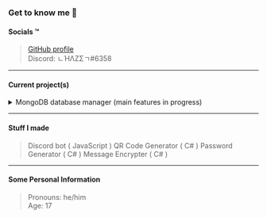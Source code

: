 ### Get to know me :thinking:

#### Socials :tm:
> [GitHub profile](https://github.com/iLoveBread-Projecys "iLoveBread GitHub profile")<br>
> Discord: ㄴΉΛZΣㄱ#6358<br>

***

#### Current project(s)
<details closed><summary>MongoDB database manager (main features in progress)</summary>

  > Connection management<br>
  > Add or remove documents and databases<br>
  > Connect to your MongoDB database using a "C#/.NET connect link"
  > ...

</details>

***

#### Stuff I made
> Discord bot ( JavaScript )
> QR Code Generator ( C# )
> Password Generator ( C# )
> Message Encrypter ( C# )

***

#### Some Personal Information
> Pronouns: he/him<br>
> Age: 17
